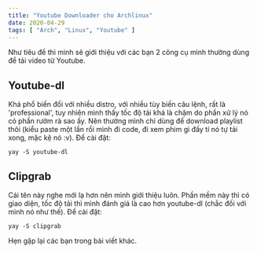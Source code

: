 ```yaml
---
title: "Youtube Downloader cho Archlinux"
date: 2020-04-29
tags: [ "Arch", "Linux", "Youtube" ]
---
```


Như tiêu đề thì mình sẽ giới thiệu với các bạn 2 công cụ mình thường dùng để tải video từ Youtube.

## Youtube-dl

Khá phổ biến đối với nhiều distro, với nhiều tùy biến câu lệnh, rất là 'professional', tuy nhiên mình thấy tốc độ tải khá là chậm do phần xử lý nó có phần rườm rà sao ấy. Nên thường mình chỉ dùng để download playlist thôi (kiểu paste một lần rồi mình đi code, đi xem phim gì đấy tí nó tự tải xong, mặc kệ nó :v). Để cài đặt:

```shell
yay -S youtube-dl
```

## Clipgrab

Cái tên này nghe mới lạ hơn nên mình giới thiệu luôn. Phần mềm này thì có giao diện, tốc độ tải thì mình đánh giá là cao hơn youtube-dl (chắc đối với mình nó như thế). Để cài đặt:

```shell
yay -S clipgrab
```

Hẹn gặp lại các bạn trong bài viết khác.

